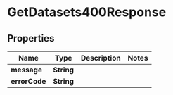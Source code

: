 

# GetDatasets400Response



## Properties

| Name | Type | Description | Notes |
|------------ | ------------- | ------------- | -------------|
|**message** | **String** |  |  |
|**errorCode** | **String** |  |  |




